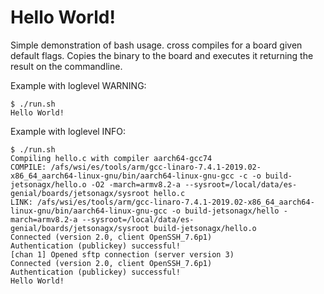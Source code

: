 # Hello World!

Simple demonstration of bash usage. 
cross compiles for a board given default flags. Copies the binary to 
the board and executes it returning the result on the commandline.

Example with loglevel WARNING:

    $ ./run.sh
    Hello World!

Example with loglevel INFO:

    $ ./run.sh
    Compiling hello.c with compiler aarch64-gcc74
    COMPILE: /afs/wsi/es/tools/arm/gcc-linaro-7.4.1-2019.02-x86_64_aarch64-linux-gnu/bin/aarch64-linux-gnu-gcc -c -o build-jetsonagx/hello.o -O2 -march=armv8.2-a --sysroot=/local/data/es-genial/boards/jetsonagx/sysroot hello.c
    LINK: /afs/wsi/es/tools/arm/gcc-linaro-7.4.1-2019.02-x86_64_aarch64-linux-gnu/bin/aarch64-linux-gnu-gcc -o build-jetsonagx/hello -march=armv8.2-a --sysroot=/local/data/es-genial/boards/jetsonagx/sysroot build-jetsonagx/hello.o
    Connected (version 2.0, client OpenSSH_7.6p1)
    Authentication (publickey) successful!
    [chan 1] Opened sftp connection (server version 3)
    Connected (version 2.0, client OpenSSH_7.6p1)
    Authentication (publickey) successful!
    Hello World!
